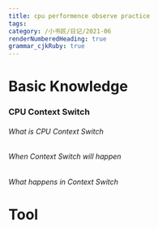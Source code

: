 ```yaml
---
title: cpu performence observe practice
tags: 
category: /小书匠/日记/2021-06
renderNumberedHeading: true
grammar_cjkRuby: true
---
```

# Basic Knowledge
### CPU Context Switch
###### What is CPU Context Switch
###### When Context Switch will happen
###### What happens in Context Switch

# Tool
